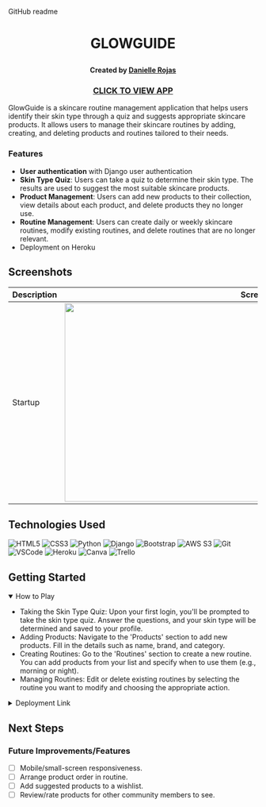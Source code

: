 GitHub readme

# <p align="center">GLOWGUIDE</p>

#### <p align="center">Created by [Danielle Rojas](https://www.linkedin.com/in/daniellerojas1/)</p>

### <p align="center">[CLICK TO VIEW APP](https://glowguide-4437e9187ac2.herokuapp.com/)</p>

GlowGuide is a skincare routine management application that helps users identify their skin type through a quiz and suggests appropriate skincare products. It allows users to manage their skincare routines by adding, creating, and deleting products and routines tailored to their needs.

### Features

- **User authentication** with Django user authentication
- **Skin Type Quiz**: Users can take a quiz to determine their skin type. The results are used to suggest the most suitable skincare products.
- **Product Management**: Users can add new products to their collection, view details about each product, and delete products they no longer use.
- **Routine Management**: Users can create daily or weekly skincare routines, modify existing routines, and delete routines that are no longer relevant.
- Deployment on Heroku

## Screenshots

| Description              | Screenshot                                                                                                  |
| ------------------------ | ----------------------------------------------------------------------------------------------------------- |
| Startup                  | <div id="header" align="center"><img src="#" width="800" height="400"></div>  |


## Technologies Used

![HTML5](https://img.shields.io/badge/HTML5-E34F26?style=for-the-badge&logo=html5&logoColor=white) ![CSS3](https://img.shields.io/badge/CSS3-1572B6?style=for-the-badge&logo=css3&logoColor=white) ![Python](https://img.shields.io/badge/Python-FFD43B?style=for-the-badge&logo=python&logoColor=blue)
  ![Django](https://img.shields.io/badge/Django-092E20?style=for-the-badge&logo=django&logoColor=green) ![Bootstrap](https://img.shields.io/badge/Bootstrap-563D7C?style=for-the-badge&logo=bootstrap&logoColor=white) ![AWS S3](https://img.shields.io/badge/Amazon_AWS-FF9900?style=for-the-badge&logo=amazonaws&logoColor=white) ![Git](https://img.shields.io/badge/GIT-E44C30?style=for-the-badge&logo=git&logoColor=white) ![VSCode](https://img.shields.io/badge/-VS_Code-05122A?style=flat&logo=visualstudio) ![Heroku](https://img.shields.io/badge/Heroku-430098?style=for-the-badge&logo=heroku&logoColor=white) ![Canva](https://img.shields.io/badge/Canva-%2300C4CC.svg?&style=for-the-badge&logo=Canva&logoColor=white)
![Trello](https://img.shields.io/badge/Trello-0052CC?style=for-the-badge&logo=trello&logoColor=white)

## Getting Started

<details open>
    <summary>How to Play</summary>
    <ul>
<li>Taking the Skin Type Quiz: Upon your first login, you'll be prompted to take the skin type quiz. Answer the questions, and your skin type will be determined and saved to your profile.</li>
<li>Adding Products: Navigate to the 'Products' section to add new products. Fill in the details such as name, brand, and category.</li>
<li>Creating Routines: Go to the 'Routines' section to create a new routine. You can add products from your list and specify when to use them (e.g., morning or night).</li>
<li>Managing Routines: Edit or delete existing routines by selecting the routine you want to modify and choosing the appropriate action.</li>
</ul>
</details>
<detail open>

<details>
      <summary>Deployment Link</summary>
      <a href="https://glowguide-4437e9187ac2.herokuapp.com/">GlowGuide-Heroku</a>
</details>

## Next Steps

### Future Improvements/Features

- [ ] Mobile/small-screen responsiveness.
- [ ] Arrange product order in routine.
- [ ] Add suggested products to a wishlist.
- [ ] Review/rate products for other community members to see.
